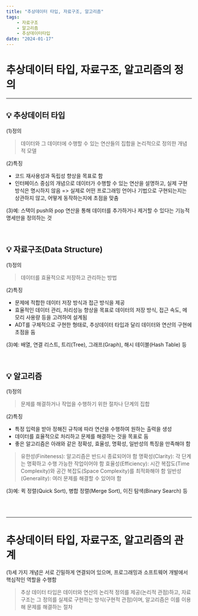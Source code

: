 ```yaml
---
title: "추상데이터 타입, 자료구조, 알고리즘"
tags:
    - 자료구조
    - 알고리즘
    - 추상데이터타입
date: "2024-01-17"
---
```


# 추상데이터 타입, 자료구조, 알고리즘의 정의
---
## 💡 추상데이터 타입
(1)정의
> 데이터와 그 데이터에 수행할 수 있는 연산들의 집합을 논리적으로 정의한 개념적 모델

(2)특징
- 코드 재사용성과 독립성 향상을 목표로 함
- 인터페이스 중심의 개념으로 데이터가 수행할 수 있는 연산을 설명하고, 실제 구현방식은 명시하지 않음
    => 실제로 어떤 프로그래밍 언어나 기법으로 구현되는지는 상관하지 않고, 어떻게 동작하는지에 초점을 맞춤

(3)예: 스택이 push와 pop 연산을 통해 데이터를 추가하거나 제거할 수 있다는 기능적 명세만을 정의하는 것

<br>

## 💡 자료구조(Data Structure) 
(1)정의
> 데이터를 효율적으로 저장하고 관리하는 방법

(2)특징
- 문제에 적합한 데이터 저장 방식과 접근 방식을 제공
- 효율적인 데이터 관리, 처리성능 향상을 목표로 데이터의 저장 방식, 접근 속도, 메모리 사용량 등을 고려하여 설계됨
- ADT를 구체적으로 구현한 형태로, 추상데이터 타입과 달리 데이터와 연산의 구현에 초점을 둠

(3)예: 배열, 연결 리스트, 트리(Tree), 그래프(Graph), 해시 테이블(Hash Table) 등

<br>

## 💡 알고리즘
(1)정의
> 문제를 해결하거나 작업을 수행하기 위한 절차나 단계의 집합

(2)특징
- 특정 입력을 받아 정해진 규칙에 따라 연산을 수행하여 원하는 출력을 생성
- 데이터를 효율적으로 처리하고 문제를 해결하는 것을 목표로 둠
- 좋은 알고리즘은 아래와 같은 정확성, 효율성, 명확성, 일반성의 특징을 만족해야 함
> 유한성(Finiteness): 알고리즘은 반드시 종료되어야 함
명확성(Clarity): 각 단계는 명확하고 수행 가능한 작업이어야 함
효율성(Efficiency): 시간 복잡도(Time Complexity)와 공간 복잡도(Space Complexity)를 최적화해야 함
일반성(Generality): 여러 문제를 해결할 수 있어야 함

(3)예: 퀵 정렬(Quick Sort), 병합 정렬(Merge Sort), 이진 탐색(Binary Search) 등

<br>
<br>

---

# 추상데이터 타입, 자료구조, 알고리즘의 관계
(1)세 가지 개념은 서로 긴밀하게 연결되어 있으며, 프로그래밍과 소프트웨어 개발에서 핵심적인 역할을 수행함
> 추상 데이터 타입은 데이터와 연산의 논리적 정의를 제공(논리적 관점)하고,
자료구조는 그 정의를 실제로 구현하는 방식(구현적 관점)이며, 
알고리즘은 이를 이용해 문제를 해결하는 절차

